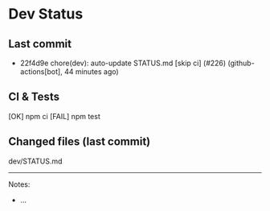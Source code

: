# Dev Status

## Last commit
- 22f4d9e chore(dev): auto-update STATUS.md [skip ci] (#226) (github-actions[bot], 44 minutes ago)
## CI & Tests
[OK] npm ci
[FAIL] npm test

## Changed files (last commit)
dev/STATUS.md

---
Notes:
- ...
